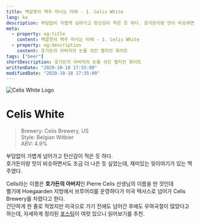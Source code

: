 ```yaml
---
title: 맥알못이 맥주 마시는 타래 - 1. Celis White
lang: ko
description: 부담없이 가볍게 넘어가고 탄산감이 적은 듯 하다. 호가든이랑 맛이 비슷하면서도 조금 더 나은 듯 싶었는데, 재미있는 뒷이야기가 있는 맥주였다.
meta:
  - property: og:title
    content: 맥알못이 맥주 마시는 타래 - 1. Celis White
  - property: og:description
    content: 호가든의 아버지의 눈물 섞인 벨지안 화이트
tags: ["beer"]
shortDescription: 호가든의 아버지의 눈물 섞인 벨지안 화이트
writtenDate: "2020-10-18 17:55:00"
modifiedDate: "2020-10-18 17:55:00"
---
```


![Celis White Logo](/images/celis-white.jpeg)

# Celis White

> Brewery: Celis Brewery, US  
> Style: Belgian Witbier  
> ABV: 4.9%

부담없이 가볍게 넘어가고 탄산감이 적은 듯 하다.  
호가든이랑 맛이 비슷하면서도 조금 더 나은 듯 싶었는데, 재미있는 뒷이야기가 있는 맥주였다.

Cells라는 이름은 **호가든의 아버지**인 Pierre Celis 선생님의 이름을 딴 것인데  
벨기에 Hoegaarden 지방에서 브루어리를 운영하다가 미국 텍사스로 넘어가 Celis Brewery를 차렸다고 한다.  
간단하게 한 줄로 적었지만 미국으로 가기 전에도 넘어간 후에도 우여곡절이 많았다고 하는데, 자세하게 정리된 [포스팅](https://m.blog.naver.com/beerlikeit/221359263981)이 여럿 있으니 읽어보기를 추천.
